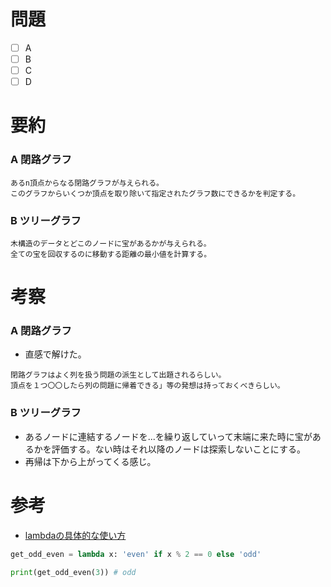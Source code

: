 # 問題
* [ ] A
* [ ] B
* [ ] C
* [ ] D

# 要約
### A 閉路グラフ
```text
あるn頂点からなる閉路グラフが与えられる。
このグラフからいくつか頂点を取り除いて指定されたグラフ数にできるかを判定する。
```

### B ツリーグラフ
```text
木構造のデータとどこのノードに宝があるかが与えられる。
全ての宝を回収するのに移動する距離の最小値を計算する。
```

# 考察
### A 閉路グラフ
- 直感で解けた。

```
閉路グラフはよく列を扱う問題の派生として出題されるらしい。
頂点を１つ〇〇したら列の問題に帰着できる」等の発想は持っておくべきらしい。
```

### B ツリーグラフ
- あるノードに連結するノードを...を繰り返していって末端に来た時に宝があるかを評価する。ない時はそれ以降のノードは探索しないことにする。
- 再帰は下から上がってくる感じ。

# 参考
- [lambdaの具体的な使い方](https://note.nkmk.me/python-lambda-usage/)

```python
get_odd_even = lambda x: 'even' if x % 2 == 0 else 'odd'

print(get_odd_even(3)) # odd
```
